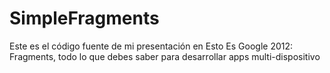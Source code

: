 SimpleFragments
===============

Este es el código fuente de mi presentación en Esto Es Google 2012: Fragments, todo lo que debes saber para desarrollar apps multi-dispositivo